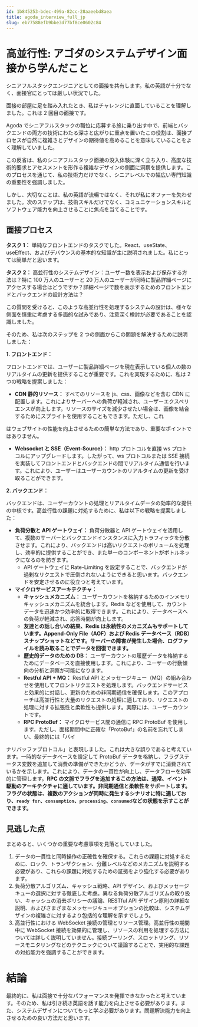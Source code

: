```yaml
---
id: 1b845253-bdec-499a-82cc-28aaeebd8aea
title: agoda_interview_full_jp
slug: eb77588efb9bbe3d77bf8ce0602c84
---
```

# 高並行性: アゴダのシステムデザイン面接から学んだこと

シニアフルスタックエンジニアとしての面接を共有します。私の英語が十分でなく、面接官にとっては厳しい状況でした。

面接の部屋に足を踏み入れたとき、私はチャレンジに直面していることを理解しました。これは 2 回目の面接です。

Agoda でシニアフルスタックの職位に応募する旅に乗り出す中で、前端とバックエンドの両方の技術にわたる深さと広がりに重点を置いたこの役割は、面接プロセスが自然に複雑さとデザインの期待値を高めることを意味していることをよく理解していました。

この反省は、私のシニアフルスタック面接の没入体験に深く立ち入り、高度な技術的要求とアセスメントを形作る複雑なデザインの側面に洞察を提供します。このプロセスを通じて、私の技術力だけでなく、シニアレベルでの幅広い専門知識の重要性を強調しました。

しかし、大切なことは、私の英語が流暢ではなく、それが私にオファーを失わせました。次のステップは、技術スキルだけでなく、コミュニケーションスキルとソフトウェア能力を向上させることに焦点を当てることです。

## 面接プロセス

**タスク 1：** 単純なフロントエンドのタスクでした。React、useState、useEffect、およびデバウンスの基本的な知識が主に説明されました。私にとっては簡単だと思います。

**タスク 2：** 高並行性のシステムデザイン：ユーザー数を表示および保存する方法は？特に 100 万人のユーザーと 20 万人のユーザーが同時に製品詳細ページにアクセスする場合はどうですか？詳細ページで数を表示するためのフロントエンドとバックエンドの設計方法は？

この質問を受けると、このような高並行性を処理するシステムの設計は、様々な側面を慎重に考慮する多面的な試みであり、注意深く検討が必要であることを認識しました。

そのため、私は次のステップを 2 つの側面からこの問題を解決するために説明しました：

**1. フロントエンド：**

フロントエンドでは、ユーザーに製品詳細ページを現在表示している個人の数のリアルタイムの更新を提供することが重要です。これを実現するために、私は 2 つの戦略を提案しました：

- **CDN 静的リソース：** すべてのリソースを js、css、画像などを含む CDN に配置します。これによりサーバーへの負荷が軽減され、ユーザーエクスペリエンスが向上します。リソースのサイズを減少させたい場合は、画像を結合するためにスプライトを使用することもできます。ただし、これ

はウェブサイトの性能を向上させるための簡単な方法であり、重要なポイントではありません。

- **Websocket と SSE（Event-Source）：** http プロトコルを直接 ws プロトコルにアップグレードします。したがって、ws プロトコルまたは SSE 接続を実装してフロントエンドとバックエンドの間でリアルタイム通信を行います。これにより、ユーザーはユーザーカウントのリアルタイムの更新を受け取ることができます。

**2. バックエンド：**

バックエンドは、ユーザーカウントの処理とリアルタイムデータの効率的な提供の中核です。高並行性の課題に対処するために、私は以下の戦略を提案しました：

- **負荷分散と API ゲートウェイ：** 負荷分散器と API ゲートウェイを活用して、複数のサーバーとバックエンドインスタンスに入力トラフィックを分散させます。これにより、バックエンドは高いリクエストのボリュームを処理し、効率的に提供することができ、また単一のコンポーネントがボトルネックになるのを防ぎます。
  - API ゲートウェイに Rate-Limiting を設定することで、バックエンドが過剰なリクエストで圧倒されないようにできると思います。バックエンドを安定させるのに役立つと考えています。
- **マイクロサービスアーキテクチャ：**
  - **キャッシュメカニズム：** ユーザーカウントを格納するためのインメモリキャッシュメカニズムを統合します。Redis などを使用して、カウントデータを迅速かつ効率的に取得できます。これにより、データベースへの負荷が軽減され、応答時間が向上します。
  - **友達との話し合いの結果、Redis は永続性のメカニズムもサポートしています。Append-Only File（AOF）および Redis データベース（RDB）スナップショットなどです。サーバーの障害が発生した場合、ログファイルを読み取ることでデータを回復できます。**
  - **歴史的データのための DB：** ユーザーカウントの履歴データを格納するためにデータベースを直接使用します。これにより、ユーザーの行動傾向の分析と洞察が可能になります。
  - **Restful API + MQ：** Restful API とメッセージキュー（MQ）の組み合わせを使用してフロントリクエストを処理します。バックエンドサービスと効果的に対話し、更新のための非同期通信を確保します。このアプローチは高並行性と大量のリクエストの処理に適しており、リクエストの処理に対する拡張性と柔軟性も提供します。実際には、ユーザーカウントです。
  - **RPC ProtoBuf：** マイクロサービス間の通信に RPC ProtoBuf を使用します。ただし、面接期間中に正確な「ProtoBuf」の名前を忘れてしまい、最終的には「バイ

ナリバッファプロトコル」と表現しました。これは大きな誤りであると考えています。一時的なデータベースを設定して ProtoBuf データを格納し、フラグステータス変数を追加して消費の準備ができたかどうか、データがすでに消費されているかを示します。これにより、データの一貫性が向上し、データフローを効率的に管理します。**RPC の文脈でフラグを追加するこの方法は、通常、イベント駆動のアーキテクチャに適しています。非同期通信と柔軟性をサポートします。フラグの状態は、複数のアクションが同時に発生するシナリオに特に適しており、`ready for`、`consumption`、`processing`、`consumed`などの状態を示すことができます。**

## 見逃した点

まとめると、いくつかの重要な考慮事項を見落としていました。

1. データの一貫性と同時操作の正確性を確保する。これらの課題に対処するために、ロック、トランザクション、分離レベルなどのメカニズムを説明する必要があり、これらの課題に対処するための証拠をより強化する必要があります。
2. 負荷分散アルゴリズム、キャッシュ戦略、API デザイン、およびメッセージキューの選択に対する徹底した考慮。異なる負荷分散アルゴリズムの取り扱い、キャッシュの消去ポリシーの議論、RESTful API デザイン原則の詳細な説明、およびさまざまなメッセージキューオプションの比較は、システムデザインの複雑さに対するより包括的な理解を示すでしょう。
3. 高並行性における WebSocket 接続の管理とリソース管理。高並行性の期間中に WebSocket 接続を効果的に管理し、リソースの利用を処理する方法については詳しく説明していません。接続プーリング、スロットリング、リソースモニタリングなどのテクニックについて議論することで、実用的な課題の対処能力を強調することができます。

# 結論

最終的に、私は面接で十分なパフォーマンスを発揮できなかったと考えています。そのため、私は引き続き英語を話す能力を向上させる必要があります。また、システムデザインについてもっと学ぶ必要があります。問題解決能力を向上させるための良い方法だと思います。
